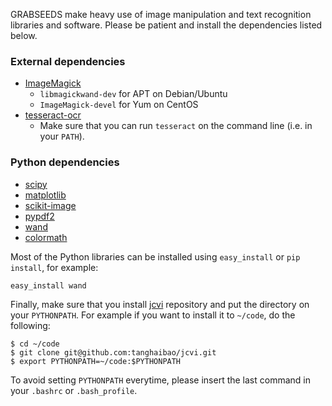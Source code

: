 GRABSEEDS make heavy use of image manipulation and text recognition libraries and software. Please be patient and install the dependencies listed below. 

### External dependencies
* [ImageMagick](http://www.imagemagick.org/)
    - ``libmagickwand-dev`` for APT on Debian/Ubuntu
    - ``ImageMagick-devel`` for Yum on CentOS
* [tesseract-ocr](https://code.google.com/p/tesseract-ocr/)
    - Make sure that you can run ``tesseract`` on the command line (i.e. in your ``PATH``).

### Python dependencies
* [scipy](http://www.scipy.org/)
* [matplotlib](http://matplotlib.org/)
* [scikit-image](http://scikit-image.org/)
* [pypdf2](http://mstamy2.github.io/PyPDF2/)
* [wand](http://docs.wand-py.org/en/0.3.7/)
* [colormath](https://github.com/gtaylor/python-colormath)

Most of the Python libraries can be installed using `easy_install` or `pip install`, for example:
```
easy_install wand
```

Finally, make sure that you install [jcvi](https://github.com/tanghaibao/jcvi/) repository and put the directory on your `PYTHONPATH`. For example if you want to install it to `~/code`, do the following:
```
$ cd ~/code
$ git clone git@github.com:tanghaibao/jcvi.git
$ export PYTHONPATH=~/code:$PYTHONPATH
```
To avoid setting `PYTHONPATH` everytime, please insert the last command in your `.bashrc` or `.bash_profile`.